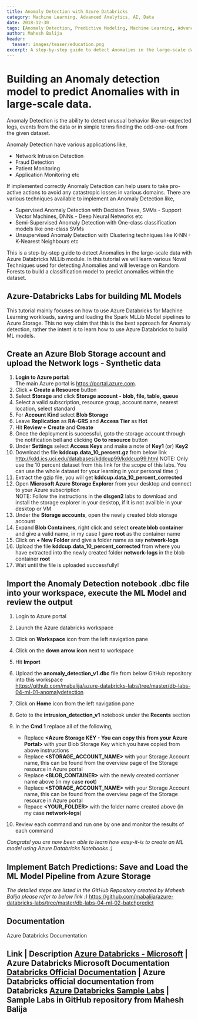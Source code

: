```yaml
---
title: Anomaly Detection with Azure Databricks
category: Machine Learning, Advanced Analytics, AI, Data
date: 2018-12-30
tags: [Anomaly Detection, Predictive Modeling, Machine Learning, Advanced Analytics, AI, Data, Databricks, Azure, Spark, ML Pipelines, Random Forests]
author: Mahesh Balija
header:
  teaser: images/teaser/education.png
excerpt: A step-by-step guide to detect Anomalies in the large-scale data with Azure Databricks MLLib module. In this tutorial we will learn various Noval Techniques used for detecting Anomalies and will leverage on Random Forests to build a classification model to predict anomalies within the dataset.   
---
```

# Building an Anomaly detection model to predict Anomalies with in large-scale data.

Anomaly Detection is the ability to detect unusual behavior like un-expected logs, events from the data or in simple terms finding the odd-one-out from the given dataset. 

Anomaly Detection have various applications like,

* Network Intrusion Detection
* Fraud Detection
* Patient Monitoring
* Application Monitoring etc

If implemented correctly Anomaly Detection can help users to take pro-active actions to avoid any catastropic losses in various domains. There are various techniques available to implement an Anomaly Detection like,

* Supervised Anomaly Detection with Decision Trees, SVMs - Support Vector Machines, DNNs - Deep Neural Networks etc
* Semi-Supervised Anomaly Detection with One-class classification models like one-class SVMs
* Unsupervised Anomaly Detection with Clustering techniques like K-NN - K-Nearest Neighbours etc

This is a step-by-step guide to detect Anomalies in the large-scale data with Azure Databricks MLLib module. In this tutorial we will learn various Noval Techniques used for detecting Anomalies and will leverage on Random Forests to build a classification model to predict anomalies within the dataset.

## Azure-Databricks Labs for building ML Models  
  
This tutorial mainly focuses on how to use Azure Databricks for Machine Learning workloads, saving and loading the Spark MLLib Model pipelines to Azure Storage. This no way claim that this is the best approach for Anomaly detection, rather the intent is to learn how to use Azure Databricks to build ML models.

## Create an Azure Blob Storage account and upload the Network logs - Synthetic data

1. **Login to Azure portal:**   
The main Azure portal is <a href="https://portal.azure.com" target="portal">https://portal.azure.com</a>.  
2. Click **+ Create a Resource** button
3. Select **Storage** and click **Storage account - blob, file, table, queue**
4. Select a valid subscription, resource group, account name, nearest location, select standard
5. For **Account Kind** select **Blob Storage**
6. Leave **Replication** as **RA-GRS** and **Access Tier** as **Hot**
7. Hit **Review + Create** and **Create**
8. Once the deployment is successful, goto the storage account through the notification bell and clicking **Go to resource** button
9. Under **Settings** select **Access Keys** and make a note of **Key1** (or) **Key2**
10. Download the file **kddcup.data_10_percent.gz** from below link  
http://kdd.ics.uci.edu/databases/kddcup99/kddcup99.html 
NOTE: Only use the 10 percent dataset from this link for the scope of this labs. You can use the whole dataset for your learning in your personal time :)
11. Extract the gzip file, you will get **kddcup.data_10_percent_corrected**
12. Open **Microsoft Azure Storage Explorer** from your desktop and connect to your Azure subscription  
NOTE: Follow the instructions in the **dlsgen2** labs to download and install the storage explorer in your desktop, if it is not availble in your desktop or VM
13. Under the **Storage accounts**, open the newly created blob storage account
14. Expand **Blob Containers**, right click and select **create blob container** and give a valid name, in my case I gave **root** as the container name 
15. Click on **+ New Folder** and give a folder name as say **network-logs**
16. Upload the file **kddcup.data_10_percent_corrected** from where you have extracted into the newly created folder **network-logs** in the blob container **root**
17. Wait until the file is uploaded successfully!
 
## Import the Anomaly Detection notebook .dbc file into your workspace, execute the ML Model and review the output

1. Login to Azure portal
2. Launch the Azure databricks workspace
3. Click on **Workspace** icon from the left navigation pane 
4. Click on the **down arrow icon** next to workspace
5. Hit **Import**
6. Upload the **anomaly_detection_v1.dbc** file from below GitHub repository into this workspace  
https://github.com/mabalija/azure-databricks-labs/tree/master/db-labs-04-ml-01-anomalydetection  

7. Click on **Home** icon from the left navigation pane
8. Goto to the **intrusion_detection_v1** notebook under the **Recents** section
9. In the **Cmd 1** replace all of the following,
    * Replace **<Azure Storage KEY - You can copy this from your Azure Portal>** with your Blob Storage Key which you have copied from above instructions
    * Replace **<STORAGE_ACCOUNT_NAME>** with your Storage Account name, this can be found from the overview page of the Storage resource in Azure portal
    * Replace **<BLOB_CONTAINER>** with the newly created contianer name above (in my case **root**)
    * Replace **<STORAGE_ACCOUNT_NAME>** with your Storage Account name, this can be found from the overview page of the Storage resource in Azure portal
    * Repace **<YOUR_FOLDER>** with the folder name created above (in my case **network-logs**)
10. Review each command and run one by one and monitor the results of each command

*Congrats! you are now been able to learn how easy-it-is to create an ML model using Azure Databricks Notebooks :)*

## Implement Batch Predictions: Save and Load the ML Model Pipeline from Azure Storage

*The detailed steps are listed in the GitHub Repository created by Mahesh Balija please refer to below link :)*
https://github.com/mabalija/azure-databricks-labs/tree/master/db-labs-04-ml-02-batchpredict  

## Documentation

Azure Databricks Documentation

Link | Description
<a href="https://docs.microsoft.com/en-us/azure/azure-databricks/" target="azuredocs">Azure Databricks - Microsoft</a> | Azure Databricks Microsoft Documentation 
<a href="https://docs.azuredatabricks.net/" target="Databricks">Databricks Official Documentation</a> | Azure Databricks official documentation from Databricks
<a href="https://github.com/mabalija/azure-databricks-labs" target="Databricks Labs GitHub Repo, Mahesh Balija">Azure Databricks Sample Labs</a> | Sample Labs in GitHub repository from Mahesh Balija  
------------------------------------------------------------------